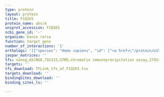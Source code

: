 ```yaml
---
type: protein
layout: protein
title: F1QIK5
protein_name: abcc4
uniprot_accession: F1QIK5
ncbi_gene_id: '-'
organism: Danio rerio
function: target gene
number_of_interactions: '1'
orthologs: '[{"species": "Homo sapiens", "id": ["<a href=\"/protein/o15439\">O15439</a>"]}, {"species": "Mus musculus", "id": ["<a href=\"/protein/e9q236\">E9Q236</a>"]}, {"species": "Rattus norvegicus", "id": ["<a href=\"/protein/f1m3j4\">F1M3J4</a>"]}, {"species": "Drosophila melanogaster", "id": ["<a href=\"/protein/q9vln6\">Q9VLN6</a>", "<a href=\"/protein/q7kt22\">Q7KT22</a>", "<a href=\"/protein/x2jae9\">X2JAE9</a>", "<a href=\"/protein/q9vgm1\">Q9VGM1</a>"]}, {"species": "Caenorhabditis elegans", "id": ["<a href=\"/protein/q19625\">Q19625</a>"]}]'
jaspar_matrices: ''
tfs: nanog,A5JNG8,792333,GTRD,chromatin immunoprecipitation assay,27924024%5Buid%5D,No
targets: ''
tfs_download: TFLink_tfs_of_F1QIK5.tsv
targets_download: ''
bindingSites_download: ''
binding_sites_ls: ''

---
```

